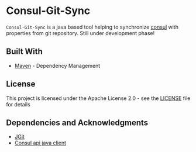 Consul-Git-Sync
========
`Consul-Git-Sync` is a java based tool helping to synchronize [consul](https://www.consul.io/) with properties from git repository.
Still under development phase!      

## Built With

* [Maven](https://maven.apache.org/) - Dependency Management

## License

This project is licensed under the Apache License 2.0 - see the [LICENSE](LICENSE) file for details

## Dependencies and Acknowledgments

* [JGit](https://www.eclipse.org/jgit/)
* [Consul api java client](https://github.com/Ecwid/consul-api)
